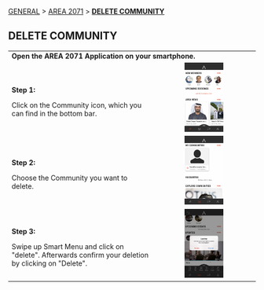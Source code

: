 [GENERAL](GENERAL/README.md) > [AREA 2071](AREA/README.md) > **[DELETE COMMUNITY](AREA/deletecommunity.md)**

## DELETE COMMUNITY <br>

<table>
  <thead>
  </thead>
  <tbody>
    <tr>
      <tr><td colspan="3"><b>Open the AREA 2071 Application on your smartphone.</b></td>
    </tr>
    <tr>
    <td style="text-align: left"><p><b>Step 1:</b></p>Click on the Community icon, which you can find in the bottom bar.</td>
    <td style="text-align: center"><img src="deletecommunity01.PNG" { width=40% } alt="Delete Community Step 1"></td>
    </tr>
    <tr>
    <td style="text-align: left"><p><b>Step 2:</b></p>Choose the Community you want to delete.</td>
    <td style="text-align: center"><img src="deletecommunity02.PNG"{ width=40% } alt="Delete Community Step 2"></td>
    </tr>
    <tr>
    <td style="text-align: left"><p><b>Step 3:</b></p>Swipe up Smart Menu and click on "delete". Afterwards confirm your deletion by clicking on "Delete".</td>
    <td style="text-align: center"><img src="deletecommunity03.PNG" { width=40% } alt="Delete Community Step 3"></td>
    </tr>
    </tbody>
</table>
